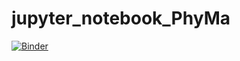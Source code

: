 # jupyter_notebook_PhyMa
[![Binder](https://mybinder.org/badge_logo.svg)](https://mybinder.org/v2/gh/slemal-doc/jupyter_notebook_PhyMa/master?filepath=https%3A%2F%2Fgithub.com%2Fslemal-doc%2Fjupyter_notebook_PhyMa%2Fblob%2Fmaster%2FTP-Vibrations.ipynb)
